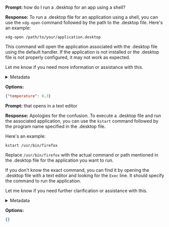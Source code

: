 **Prompt:**
how do I run a .desktop for an app using a shell?


**Response:**
To run a .desktop file for an application using a shell, you can use the `xdg-open` command followed by the path to the .desktop file. Here's an example:

```
xdg-open /path/to/your/application.desktop
```

This command will open the application associated with the .desktop file using the default handler. If the application is not installed or the .desktop file is not properly configured, it may not work as expected.

Let me know if you need more information or assistance with this.

<details><summary>Metadata</summary>

- Duration: 4499 ms
- Datetime: 2023-07-31T13:41:42.113534
- Model: gpt-3.5-turbo-0613

</details>

**Options:**
```json
{"temperature": 0.3}
```

**Prompt:**
that opens in a text editor

**Response:**
Apologies for the confusion. To execute a .desktop file and run the associated application, you can use the `kstart` command followed by the program name specified in the .desktop file.

Here's an example:

```
kstart /usr/bin/firefox
```

Replace `/usr/bin/firefox` with the actual command or path mentioned in the .desktop file for the application you want to run.

If you don't know the exact command, you can find it by opening the .desktop file with a text editor and looking for the `Exec` line. It should specify the command to run the application.

Let me know if you need further clarification or assistance with this.

<details><summary>Metadata</summary>

- Duration: 5564 ms
- Datetime: 2023-07-31T13:42:03.078016
- Model: gpt-3.5-turbo-0613

</details>

**Options:**
```json
{}
```


